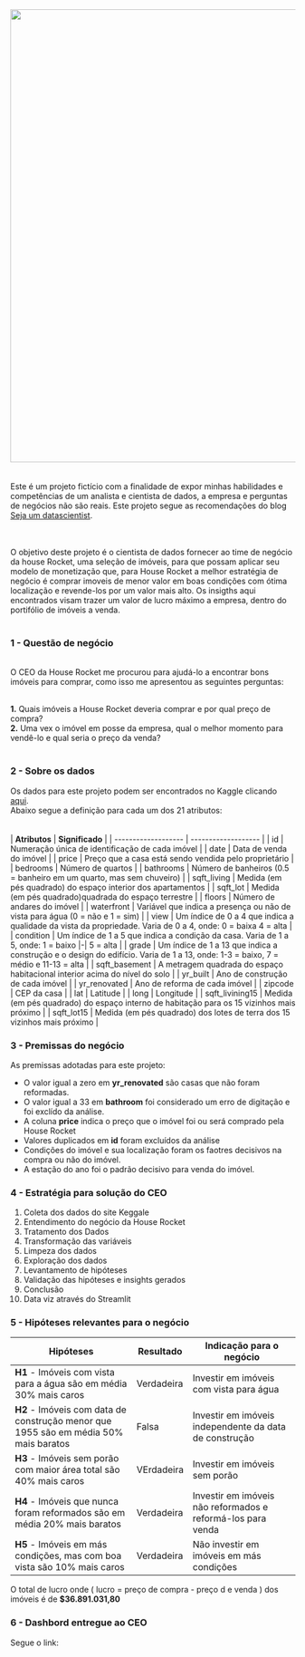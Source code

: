 <div align="center">
<img src="https://user-images.githubusercontent.com/92799101/155856910-c5ac35e9-d220-4533-9bad-ce47699450e6.png" width="800px" />
</div>

<!--- <img width="1360" alt="b8301210-f45f-11ea-8507-71ed316973d3-How-to-Find-Out-How-Much-a-House-Sold-For" src="https://user-images.githubusercontent.com/92799101/155856910-c5ac35e9-d220-4533-9bad-ce47699450e6.png"> --->
<br>
<br>
Este é um projeto fictício com a finalidade de expor minhas habilidades e competências de um analista e cientista de dados, a empresa e perguntas de negócios não são reais.
Este projeto segue as recomendações do blog <a href="https://sejaumdatascientist.com/os-5-projetos-de-data-science-que-fara-o-recrutador-olhar-para-voce">Seja um datascientist</a>.
<br><br><br>


O objetivo deste projeto é o cientista de dados fornecer ao time de negócio da house Rocket, uma seleção de imóveis, para que possam aplicar seu modelo de 
monetização que, para House Rocket a melhor estratégia de negócio é comprar imoveis de menor valor em boas condições com ótima localização e revende-los por um valor
mais alto.
Os insigths aqui encontrados visam trazer um valor de lucro máximo a empresa, dentro do portifólio de imóveis a venda.
<br><br>

### 1 - Questão de negócio
<br>
O CEO da House Rocket me procurou para ajudá-lo a encontrar bons imóveis para comprar, como isso me apresentou as seguintes perguntas:<br><br>

**1.** Quais imóveis a House Rocket deveria comprar e por qual preço de compra?<br>
**2.** Uma vex o imóvel em posse da empresa, qual o melhor momento para vendê-lo e qual seria o preço da venda?
<br><br>
### 2 - Sobre os dados

Os dados para este projeto podem ser encontrados no Kaggle clicando [aqui](https://www.kaggle.com/harlfoxem/housesalesprediction/discussion/207885).<br>
Abaixo segue a definição para cada um dos 21 atributos:<br><br><br>
| **Atributos** |  **Significado**  |
| ------------------- | ------------------- |
|  id | Numeração única de identificação de cada imóvel |
|  date |  Data de venda do imóvel |
|  price |  Preço que a casa está sendo vendida pelo proprietário |
|  bedrooms |  Número de quartos |
|  bathrooms |  Número de banheiros (0.5 = banheiro em um quarto, mas sem chuveiro) |
|  sqft_living |  Medida (em pés quadrado) do espaço interior dos apartamentos |
|  sqft_lot |  Medida (em pés quadrado)quadrada do espaço terrestre |
|  floors |  Número de andares do imóvel |
|  waterfront |  Variável que indica a presença ou não de vista para água (0 = não e 1 = sim) |
|  view |  Um índice de 0 a 4 que indica a qualidade da vista da propriedade. Varia de 0 a 4, onde: 0 = baixa 4 = alta |
|  condition |  Um índice de 1 a 5 que indica a condição da casa. Varia de 1 a 5, onde: 1 = baixo |-| 5 = alta |
|  grade |  Um índice de 1 a 13 que indica a construção e o design do edifício. Varia de 1 a 13, onde: 1-3 = baixo, 7 = médio e 11-13 = alta |
|  sqft_basement |  A metragem quadrada do espaço habitacional interior acima do nível do solo |
|  yr_built |  Ano de construção de cada imóvel |
|  yr_renovated |  Ano de reforma de cada imóvel |
|  zipcode |  CEP da casa |
|  lat |  Latitude |
|  long |  Longitude |
|  sqft_livining15 |  Medida (em pés quadrado) do espaço interno de habitação para os 15 vizinhos mais próximo |
|  sqft_lot15 |  Medida (em pés quadrado) dos lotes de terra dos 15 vizinhos mais próximo |

### 3 - Premissas do negócio

As premissas adotadas para este projeto:
- O valor igual a zero em **yr_renovated** são casas que não foram reformadas.
- O valor igual a 33 em **bathroom** foi considerado um erro de digitação e foi exclído da análise.
- A coluna **price** indica o preço que o imóvel foi ou será comprado pela House Rocket
- Valores duplicados em **id** foram excluídos da análise
- Condições do imóvel e sua localização foram os faotres decisivos na compra ou não do imóvel.
- A estação do ano foi o padrão decisivo para venda do imóvel.

### 4 - Estratégia para solução do CEO

1. Coleta dos dados do site Keggale
2. Entendimento do negócio da House Rocket
3. Tratamento dos Dados
4. Transformação das variáveis
5. Limpeza dos dados
6. Exploração dos dados
7. Levantamento de hipóteses
8. Validação das hipóteses e insights gerados
9. Conclusão
10. Data viz através do Streamlit

### 5 - Hipóteses relevantes para o negócio

 **Hipóteses** |  **Resultado**  | **Indicação para o negócio**  |
| ------------------- | ------------------- | ------------------- |
|  **H1** - Imóveis com vista para a água são em média 30% mais caros | Verdadeira | Investir em imóveis com vista para água |
|  **H2** - Imóveis com data de construção menor que 1955 são em média 50% mais baratos | Falsa | Investir em imóveis independente da data de construção |
|  **H3** - Imóveis sem porão com maior área total são 40% mais caros | VErdadeira | Investir em imóveis sem porão|
|  **H4** - Imóveis que nunca foram reformados são em média 20% mais baratos | Verdadeira | Investir em imóveis não reformados e reformá-los para venda |
|  **H5** - Imóveis em más condições, mas com boa vista são 10% mais caros | Verdadeira | Não investir em imóveis em más condições| 

O total de lucro onde ( lucro = preço de compra - preço d e venda ) dos imóveis é de **$36.891.031,80**



### 6 - Dashbord entregue ao CEO

Segue o link: 
